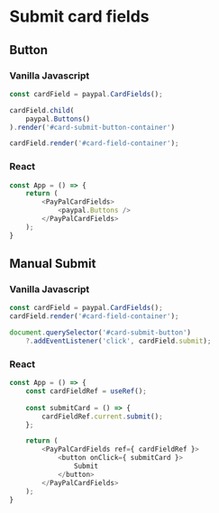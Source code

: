 # Submit card fields

## Button

### Vanilla Javascript

```javascript
const cardField = paypal.CardFields();

cardField.child(
    paypal.Buttons()
).render('#card-submit-button-container')

cardField.render('#card-field-container');
```

### React

```javascript
const App = () => {
    return (
        <PayPalCardFields>
            <paypal.Buttons />
        </PayPalCardFields>
    );
}
```

## Manual Submit

### Vanilla Javascript

```javascript
const cardField = paypal.CardFields();
cardField.render('#card-field-container');

document.querySelector('#card-submit-button')
    ?.addEventListener('click', cardField.submit);
```

### React

```javascript
const App = () => {
    const cardFieldRef = useRef();
    
    const submitCard = () => {
        cardFieldRef.current.submit();
    };

    return (
        <PayPalCardFields ref={ cardFieldRef }>
            <button onClick={ submitCard }>
                Submit
            </button>
        </PayPalCardFields>
    );
}
```